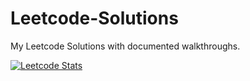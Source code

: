 # Leetcode-Solutions

My Leetcode Solutions with documented walkthroughs.

[![Leetcode Stats](https://leetcard.jacoblin.cool/nicholasjano)](https://leetcode.com/nicholasjano)
